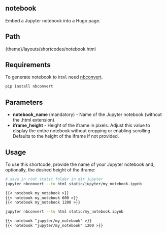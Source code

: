 ## notebook

Embed a Jupyter notebook into a Hugo page.

## Path

{theme}/layouts/shortcodes/notebook.html

## Requirements

To generate notebook to `html` need [nbconvert](https://nbconvert.readthedocs.io/en/latest/).

```python
pip install nbconvert
```

## Parameters

- **notebook_name** (mandatory) - Name of the Jupyter notebook (without the .html extension).
- **iframe_height** - Height of the iframe in pixels. Adjust this value to display the entire notebook without cropping or enabling scrolling. Defaults to the height of the iframe if not provided.

## Usage

To use this shortcode, provide the name of your Jupyter notebook and, optionally, the desired height of the iframe:

```sh
# save in root static folder in dir jupyter
jupyter nbconvert --to html static/jupyter/my_notebook.ipynb
```

```markdown
{{< notebook my_notebook >}}
{{< notebook my_notebook 600 >}}
{{< notebook my_notebook 1200 >}}
```

```sh
jupyter nbconvert --to html static/my_notebook.ipynb
```

```markdown
{{< notebook "jupyter/my_notebook" >}}
{{< notebook "jupyter/my_notebook" 1200 >}}
```
